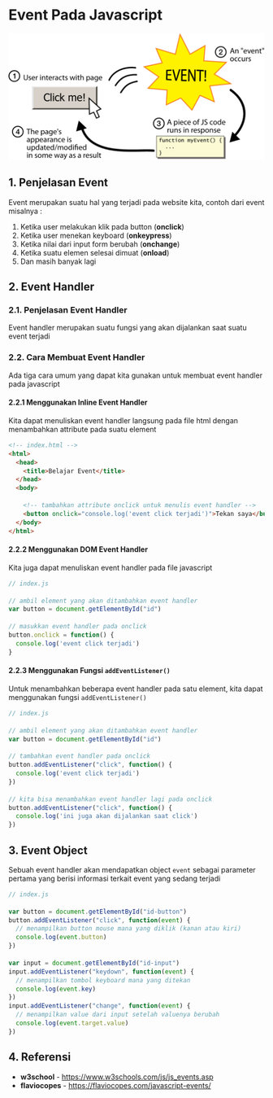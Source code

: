 # Event Pada Javascript

<img src="event.png" width="600" />

## 1. Penjelasan Event

Event merupakan suatu hal yang terjadi pada website kita, contoh dari event misalnya : 

1. Ketika user melakukan klik pada button (**onclick**)
2. Ketika user menekan keyboard (**onkeypress**)
3. Ketika nilai dari input form berubah (**onchange**)
4. Ketika suatu elemen selesai dimuat (**onload**)
5. Dan masih banyak lagi
  
## 2. Event Handler

### 2.1. Penjelasan Event Handler

Event handler merupakan suatu fungsi yang akan dijalankan saat suatu event terjadi

### 2.2. Cara Membuat Event Handler

Ada tiga cara umum yang dapat kita gunakan untuk membuat event handler pada javascript

#### 2.2.1 Menggunakan Inline Event Handler

Kita dapat menuliskan event handler langsung pada file html dengan menambahkan attribute pada suatu element

```html
<!-- index.html -->
<html>
  <head>
    <title>Belajar Event</title>
  </head>
  <body>

    <!-- tambahkan attribute onclick untuk menulis event handler -->
    <button onclick="console.log('event click terjadi')">Tekan saya</button>
  </body>
</html>
```

#### 2.2.2 Menggunakan DOM Event Handler

Kita juga dapat menuliskan event handler pada file javascript  

```javascript
// index.js

// ambil element yang akan ditambahkan event handler
var button = document.getElementById("id")

// masukkan event handler pada onclick
button.onclick = function() {
  console.log('event click terjadi')
}
```

#### 2.2.3 Menggunakan Fungsi `addEventListener()`

Untuk menambahkan beberapa event handler pada satu element, kita dapat menggunakan fungsi `addEventListener()`

```javascript
// index.js

// ambil element yang akan ditambahkan event handler
var button = document.getElementById("id")

// tambahkan event handler pada onclick
button.addEventListener("click", function() {
  console.log('event click terjadi')
})

// kita bisa menambahkan event handler lagi pada onclick
button.addEventListener("click", function() {
  console.log('ini juga akan dijalankan saat click')
})
```

## 3. Event Object

Sebuah event handler akan mendapatkan object `event` sebagai parameter pertama yang berisi informasi terkait event yang sedang terjadi

```javascript
// index.js

var button = document.getElementById("id-button")
button.addEventListener("click", function(event) {
  // menampilkan button mouse mana yang diklik (kanan atau kiri)
  console.log(event.button)
})

var input = document.getElementById("id-input")
input.addEventListener("keydown", function(event) {
  // menampilkan tombol keyboard mana yang ditekan
  console.log(event.key)
})
input.addEventListener("change", function(event) {
  // menampilkan value dari input setelah valuenya berubah
  console.log(event.target.value)
})
```

## 4. Referensi

- **w3school** - https://www.w3schools.com/js/js_events.asp
- **flaviocopes** - https://flaviocopes.com/javascript-events/